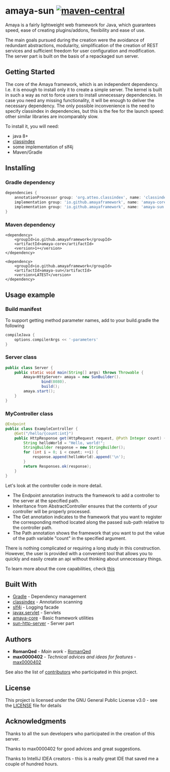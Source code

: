 # amaya-sun [![maven-central](https://img.shields.io/maven-central/v/io.github.amayaframework/amaya-sun?color=blue)](https://repo1.maven.org/maven2/io/github/amayaframework/core-sun/)

Amaya is a fairly lightweight web framework for Java, which guarantees speed, ease of creating plugins/addons, 
flexibility and ease of use.

The main goals pursued during the creation were the avoidance of redundant abstractions, 
modularity, simplification of the creation of REST services and sufficient freedom for user configuration 
and modification. The server part is built on the basis of a repackaged sun server.

## Getting Started

The core of the Amaya framework, which is an independent dependency. I.e. it is enough to install only it to
create a simple server. The kernel is built in such a way as not to force users to install unnecessary dependencies.
In case you need any missing functionality, it will be enough to deliver the necessary dependency. The only possible
inconvenience is the need to specify classindex in dependencies, but this is the fee for the launch speed:
other similar libraries are incomparably slow.

To install it, you will need:
* java 8+
* [classindex](https://github.com/atteo/classindex)
* some implementation of slf4j
* Maven/Gradle

## Installing

### Gradle dependency

```Groovy
dependencies {
    annotationProcessor group: 'org.atteo.classindex', name: 'classindex', version: '3.11'
    implementation group: 'io.github.amayaframework', name: 'amaya-core', version: '1+'
    implementation group: 'io.github.amayaframework', name: 'amaya-sun', version: 'LATEST'
}
```

### Maven dependency

```
<dependency>
    <groupId>io.github.amayaframework</groupId>
    <artifactId>amaya-core</artifactId>
    <version>1+</version>
</dependency>

<dependency>
    <groupId>io.github.amayaframework</groupId>
    <artifactId>amaya-sun</artifactId>
    <version>LATEST</version>
</dependency>
```

## Usage example
### Build manifest
<p>To support getting method parameter names, add to your build.gradle the following</p>

```Groovy
compileJava {
    options.compilerArgs << '-parameters'
}
```

### Server class
```Java
public class Server {
    public static void main(String[] args) throws Throwable {
        Amaya<HttpServer> amaya = new SunBuilder().
                bind(8080).
                build();
        amaya.start();
    }
}
```

### MyController class
```Java
@Endpoint
public class ExampleController {
    @Get("/hello/{count:int}")
    public HttpResponse get(HttpRequest request, @Path Integer count) {
        String helloWorld = "Hello, world!";
        StringBuilder response = new StringBuilder();
        for (int i = 0; i < count; ++i) {
            response.append(helloWorld).append('\n');
        }
        return Responses.ok(response);
    }
}
```

Let's look at the controller code in more detail.
* The Endpoint annotation instructs the framework to add a controller to the server at the specified path.
* Inheritance from AbstractController ensures that the contents of your controller will be properly processed.
* The Get annotation indicates to the framework that you want to register the corresponding method located along 
the passed sub-path relative to the controller path.
* The Path annotation shows the framework that you want to put the value of the path variable "count" 
in the specified argument.

There is nothing complicated or requiring a long study in this construction. However, the user is 
provided with a convenient tool that allows you to quickly and easily create an api without thinking 
about unnecessary things.

To learn more about the core capabilities, check [this](https://github.com/AmayaFramework/amaya-core)

## Built With

* [Gradle](https://gradle.org) - Dependency management
* [classindex](https://github.com/atteo/classindex) - Annotation scanning
* [slf4j](https://www.slf4j.org) - Logging facade
* [javax.servlet](https://docs.oracle.com/javaee/7/api/javax/servlet/Servlet.html) - Servlets
* [amaya-core](https://github.com/AmayaFramework/amaya-core) - Basic framework utilities
* [sun-http-server](https://github.com/AmayaFramework/sun-http-server) - Server part

## Authors
* **RomanQed** - *Main work* - [RomanQed](https://github.com/RomanQed)
* **max0000402** - *Technical advices and ideas for features* - [max0000402](https://github.com/max0000402)

See also the list of [contributors](https://github.com/AmayaFramework/amaya-sun/contributors) 
who participated in this project.

## License

This project is licensed under the GNU General Public License v3.0 - see the [LICENSE](LICENSE) file for details

## Acknowledgments

<p>Thanks to all the sun developers who participated in the creation of this server.</p>
<p>Thanks to max0000402 for good advices and great suggestions.</p>
<p>Thanks to IntelliJ IDEA creators - this is a really great IDE that saved me a couple of hundred hours.</p>
